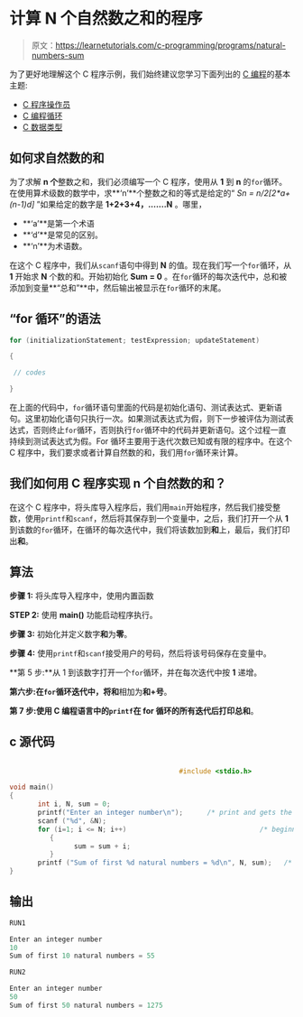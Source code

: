 # 计算 N 个自然数之和的程序

> 原文：<https://learnetutorials.com/c-programming/programs/natural-numbers-sum>

为了更好地理解这个 C 程序示例，我们始终建议您学习下面列出的 [C 编程](../ "C programming")的基本主题:

*   [C 程序操作员](../../c-programming/operators "C program tokens")
*   [C 编程循环](../../c-programming/loops "C programming loops")
*   [C 数据类型](../../c-programming/data-types-modifiers "C data types")

## 如何求自然数的和

为了求解 **n 个**整数之和，我们必须编写一个 C 程序，使用从 **1** 到 **n** 的`for`循环。在使用算术级数的数学中，求**‘n’**个整数之和的等式是给定的“ **Sn = n/2*[2*a+(n-1)*d]** ”如果给定的数字是 **1+2+3+4，.......N** 。哪里，

*   **‘a’**是第一个术语
*   **‘d’**是常见的区别。
*   **‘n’**为术语数。

在这个 C 程序中，我们从`scanf`语句中得到 **N** 的值。现在我们写一个`for`循环，从 **1** 开始求 **N** 个数的和。开始初始化 **Sum = 0** 。在`for`循环的每次迭代中，总和被添加到变量**“总和”**中，然后输出被显示在`for`循环的末尾。

## “for 循环”的语法

```c
for (initializationStatement; testExpression; updateStatement)

{ 

 // codes

} 

```

在上面的代码中，`for`循环语句里面的代码是初始化语句、测试表达式、更新语句。这里初始化语句只执行一次。如果测试表达式为假，则下一步被评估为测试表达式，否则终止`for`循环，否则执行`for`循环中的代码并更新语句。这个过程一直持续到测试表达式为假。For 循环主要用于迭代次数已知或有限的程序中。在这个 C 程序中，我们要求或者计算自然数的和，我们用`for`循环来计算。

## 我们如何用 C 程序实现 n 个自然数的和？

在这个 C 程序中，将头库导入程序后，我们用`main`开始程序，然后我们接受整数，使用`printf`和`scanf`，然后将其保存到一个变量中，之后，我们打开一个从 **1** 到该数的`for`循环，在循环的每次迭代中，我们将该数加到**和**上，最后，我们打印出**和**。

## 算法

**步骤 1:** 将头库导入程序中，使用内置函数

**STEP 2:** 使用 **main()** 功能启动程序执行。

**步骤 3:** 初始化并定义数字**和**为**零**。

**步骤 4:** 使用`printf`和`scanf`接受用户的号码，然后将该号码保存在变量中。

**第 5 步:**从 1 到该数字打开一个`for`循环，并在每次迭代中按 **1** 递增。

**第六步:**在`for`循环迭代中，将**和**相加为**和+号**。

**第 7 步:**使用 C 编程语言中的`printf`在 for 循环的所有迭代后打印**总和**。

## c 源代码

```c

                                          #include <stdio.h>

void main()
{
       int i, N, sum = 0;
       printf("Enter an integer number\n");      /* print and gets the value from user */
       scanf ("%d", &N);
       for (i=1; i <= N; i++)                                 /* beginning of for loop */
          {
                sum = sum + i;
          }
       printf ("Sum of first %d natural numbers = %d\n", N, sum);   /* print sum of numbers */
}

```

## 输出

```c
RUN1

Enter an integer number
10
Sum of first 10 natural numbers = 55

RUN2

Enter an integer number
50
Sum of first 50 natural numbers = 1275
```